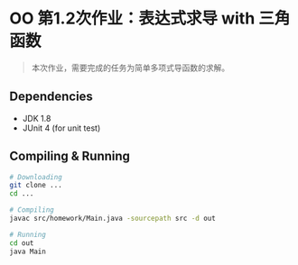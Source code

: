# OO 第1.2次作业：表达式求导 with 三角函数

> 本次作业，需要完成的任务为简单多项式导函数的求解。

## Dependencies

- JDK 1.8
- JUnit 4 (for unit test)

## Compiling & Running

```bash
# Downloading
git clone ...
cd ...

# Compiling
javac src/homework/Main.java -sourcepath src -d out

# Running
cd out
java Main
```